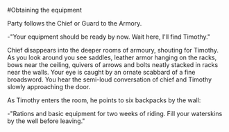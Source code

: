 #Obtaining the equipment

Party follows the Chief or Guard to the Armory.

-"Your equipment should be ready by now. Wait here, I'll find Timothy."

Chief disappears into the deeper rooms of armoury, shouting for Timothy. As you
look around you see saddles, leather armor hanging on the racks, bows near the
ceiling, quivers of arrows and bolts neatly stacked in racks near the walls.
Your eye is caught by an ornate scabbard of a fine broadsword. You hear the
semi-loud conversation of chief and Timothy slowly approaching the door.

As Timothy enters the room, he points to six backpacks by the wall:

-"Rations and basic equipment for two weeks of riding. Fill your waterskins by
the well before leaving."
